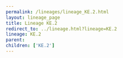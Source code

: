```yaml
---
permalink: /lineages/lineage_KE.2.html
layout: lineage_page
title: Lineage KE.2
redirect_to: ../lineage.html?lineage=KE.2
lineage: KE.2
parent: 
children: ['KE.2']
---
```

